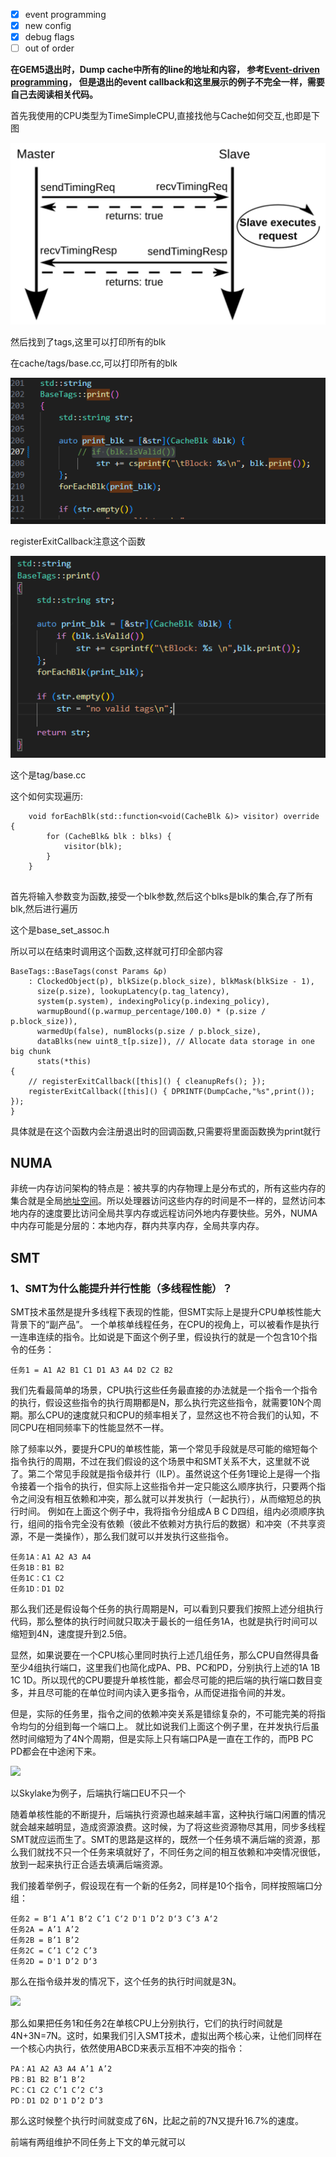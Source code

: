 * [X] event programming
* [X] new config
* [X] debug flags
* [ ] out of order

**在GEM5退出时，Dump cache中所有的line的地址和内容， 参考[Event-driven programming](https://www.gem5.org/documentation/learning_gem5/part2/events/)， 但是退出的event callback和这里展示的例子不完全一样，需要自己去阅读相关代码。**

首先我使用的CPU类型为TimeSimpleCPU,直接找他与Cache如何交互,也即是下图

![1730213552828](image/gem5/1730213552828.png)

然后找到了tags,这里可以打印所有的blk

在cache/tags/base.cc,可以打印所有的blk

![1730213976910](image/gem5/1730213976910.png)

registerExitCallback注意这个函数

![1730215799144](image/gem5/1730215799144.png)

这个是tag/base.cc

这个如何实现遍历:

```
    void forEachBlk(std::function<void(CacheBlk &)> visitor) override {
        for (CacheBlk& blk : blks) {
            visitor(blk);
        }
    }


```

首先将输入参数变为函数,接受一个blk参数,然后这个blks是blk的集合,存了所有blk,然后进行遍历

这个是base_set_assoc.h

所以可以在结束时调用这个函数,这样就可打印全部内容

```
BaseTags::BaseTags(const Params &p)
    : ClockedObject(p), blkSize(p.block_size), blkMask(blkSize - 1),
      size(p.size), lookupLatency(p.tag_latency),
      system(p.system), indexingPolicy(p.indexing_policy),
      warmupBound((p.warmup_percentage/100.0) * (p.size / p.block_size)),
      warmedUp(false), numBlocks(p.size / p.block_size),
      dataBlks(new uint8_t[p.size]), // Allocate data storage in one big chunk
      stats(*this)
{
    // registerExitCallback([this]() { cleanupRefs(); });
    registerExitCallback([this]() { DPRINTF(DumpCache,"%s",print()); });
}

```

具体就是在这个函数内会注册退出时的回调函数,只需要将里面函数换为print就行

## NUMA

非统一内存访问架构的特点是：被共享的内存物理上是分布式的，所有这些内存的集合就是全局[地址空间](https://zh.wikipedia.org/wiki/%E5%9C%B0%E5%9D%80%E7%A9%BA%E9%97%B4 "地址空间")。所以处理器访问这些内存的时间是不一样的，显然访问本地内存的速度要比访问全局共享内存或远程访问外地内存要快些。另外，NUMA中内存可能是分层的：本地内存，群内共享内存，全局共享内存。

## SMT


### 1、SMT为什么能提升并行性能（多线程性能）？

SMT技术虽然是提升多线程下表现的性能，但SMT实际上是提升CPU单核性能大背景下的“副产品”。 一个单核单线程任务，在CPU的视角上，可以被看作是执行一连串连续的指令。比如说是下面这个例子里，假设执行的就是一个包含10个指令的任务：

```cobol
任务1 = A1 A2 B1 C1 D1 A3 A4 D2 C2 B2
```

我们先看最简单的场景，CPU执行这些任务最直接的办法就是一个指令一个指令的执行，假设这些指令的执行周期都是N，那么执行完这些指令，就需要10N个周期。那么CPU的速度就只和CPU的频率相关了，显然这也不符合我们的认知，不同CPU在相同频率下的性能显然不一样。

除了频率以外，要提升CPU的单核性能，第一个常见手段就是尽可能的缩短每个指令执行的周期，不过在我们假设的这个场景中和SMT关系不大，这里就不说了。第二个常见手段就是指令级并行（ILP）。虽然说这个任务1理论上是得一个指令接着一个指令的执行，但实际上这些指令并一定只能这么顺序执行，只要两个指令之间没有相互依赖和冲突，那么就可以并发执行（一起执行），从而缩短总的执行时间。 例如在上面这个例子中，我将指令分组成A B C D四组，组内必须顺序执行，组间的指令完全没有依赖（彼此不依赖对方执行后的数据）和冲突（不共享资源，不是一类操作），那么我们就可以并发执行这些指令。

```cobol
任务1A：A1 A2 A3 A4
任务1B：B1 B2
任务1C：C1 C2
任务1D：D1 D2
```

那么我们还是假设每个任务的执行周期是N，可以看到只要我们按照上述分组执行代码，那么整体的执行时间就只取决于最长的一组任务1A，也就是执行时间可以缩短到4N，速度提升到2.5倍。

显然，如果说要在一个CPU核心里同时执行上述几组任务，那么CPU自然得具备至少4组执行端口，这里我们也简化成PA、PB、PC和PD，分别执行上述的1A 1B 1C 1D。所以现代的CPU要提升单核性能，都会尽可能的把后端的执行端口数目变多，并且尽可能的在单位时间内读入更多指令，从而促进指令间的并发。

但是，实际的任务里，指令之间的依赖冲突关系是错综复杂的，不可能完美的将指令均匀的分组到每一个端口上。 就比如说我们上面这个例子里，在并发执行后虽然时间缩短为了4N个周期，但是实际上只有端口PA是一直在工作的，而PB PC PD都会在中途闲下来。

![](https://i-blog.csdnimg.cn/blog_migrate/831fed02c2728151044cb76835a8a2ad.png)

以Skylake为例子，后端执行端口EU不只一个

随着单核性能的不断提升，后端执行资源也越来越丰富，这种执行端口闲置的情况就会越来越明显，造成资源浪费。这时候，为了将这些资源物尽其用，同步多线程SMT就应运而生了。SMT的思路是这样的，既然一个任务填不满后端的资源，那么我们就找不只一个任务来填就好了，不同任务之间的相互依赖和冲突情况很低，放到一起来执行正合适去填满后端资源。

我们接着举例子，假设现在有一个新的任务2，同样是10个指令，同样按照端口分组：

```cobol
任务2 = B‘1 A’1 B‘2 C’1 C‘2 D'1 D’2 D‘3 C’3 A‘2
任务2A = A’1 A’2
任务2B = B’1 B’2
任务2C = C’1 C’2 C’3
任务2D = D'1 D’2 D‘3 
```

那么在指令级并发的情况下，这个任务的执行时间就是3N。

![](https://i-blog.csdnimg.cn/blog_migrate/3b51c4b732d0eaf031e5228b3185b2d5.png)

那么如果把任务1和任务2在单核CPU上分别执行，它们的执行时间就是4N+3N=7N。这时，如果我们引入SMT技术，虚拟出两个核心来，让他们同样在一个核心内执行，依然使用ABCD来表示互相不冲突的指令：

```cobol
PA：A1 A2 A3 A4 A’1 A’2
PB：B1 B2 B’1 B’2
PC：C1 C2 C’1 C’2 C’3
PD：D1 D2 D'1 D’2 D‘3 
```

那么这时候整个执行时间就变成了6N，比起之前的7N又提升16.7%的速度。

前端有两组维护不同任务上下文的单元就可以
